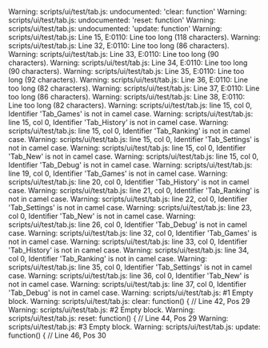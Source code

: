 Warning: scripts/ui/test/tab.js: undocumented: 'clear: function'
Warning: scripts/ui/test/tab.js: undocumented: 'reset: function'
Warning: scripts/ui/test/tab.js: undocumented: 'update: function'
Warning: scripts/ui/test/tab.js: Line 15, E:0110: Line too long (118 characters).
Warning: scripts/ui/test/tab.js: Line 32, E:0110: Line too long (86 characters).
Warning: scripts/ui/test/tab.js: Line 33, E:0110: Line too long (90 characters).
Warning: scripts/ui/test/tab.js: Line 34, E:0110: Line too long (90 characters).
Warning: scripts/ui/test/tab.js: Line 35, E:0110: Line too long (92 characters).
Warning: scripts/ui/test/tab.js: Line 36, E:0110: Line too long (82 characters).
Warning: scripts/ui/test/tab.js: Line 37, E:0110: Line too long (86 characters).
Warning: scripts/ui/test/tab.js: Line 38, E:0110: Line too long (82 characters).
Warning: scripts/ui/test/tab.js: line 15, col 0, Identifier 'Tab_Games' is not in camel case.
Warning: scripts/ui/test/tab.js: line 15, col 0, Identifier 'Tab_History' is not in camel case.
Warning: scripts/ui/test/tab.js: line 15, col 0, Identifier 'Tab_Ranking' is not in camel case.
Warning: scripts/ui/test/tab.js: line 15, col 0, Identifier 'Tab_Settings' is not in camel case.
Warning: scripts/ui/test/tab.js: line 15, col 0, Identifier 'Tab_New' is not in camel case.
Warning: scripts/ui/test/tab.js: line 15, col 0, Identifier 'Tab_Debug' is not in camel case.
Warning: scripts/ui/test/tab.js: line 19, col 0, Identifier 'Tab_Games' is not in camel case.
Warning: scripts/ui/test/tab.js: line 20, col 0, Identifier 'Tab_History' is not in camel case.
Warning: scripts/ui/test/tab.js: line 21, col 0, Identifier 'Tab_Ranking' is not in camel case.
Warning: scripts/ui/test/tab.js: line 22, col 0, Identifier 'Tab_Settings' is not in camel case.
Warning: scripts/ui/test/tab.js: line 23, col 0, Identifier 'Tab_New' is not in camel case.
Warning: scripts/ui/test/tab.js: line 26, col 0, Identifier 'Tab_Debug' is not in camel case.
Warning: scripts/ui/test/tab.js: line 32, col 0, Identifier 'Tab_Games' is not in camel case.
Warning: scripts/ui/test/tab.js: line 33, col 0, Identifier 'Tab_History' is not in camel case.
Warning: scripts/ui/test/tab.js: line 34, col 0, Identifier 'Tab_Ranking' is not in camel case.
Warning: scripts/ui/test/tab.js: line 35, col 0, Identifier 'Tab_Settings' is not in camel case.
Warning: scripts/ui/test/tab.js: line 36, col 0, Identifier 'Tab_New' is not in camel case.
Warning: scripts/ui/test/tab.js: line 37, col 0, Identifier 'Tab_Debug' is not in camel case.
Warning: scripts/ui/test/tab.js:  #1 Empty block.
Warning: scripts/ui/test/tab.js:     clear: function() { // Line 42, Pos 29
Warning: scripts/ui/test/tab.js:  #2 Empty block.
Warning: scripts/ui/test/tab.js:     reset: function() { // Line 44, Pos 29
Warning: scripts/ui/test/tab.js:  #3 Empty block.
Warning: scripts/ui/test/tab.js:     update: function() { // Line 46, Pos 30
